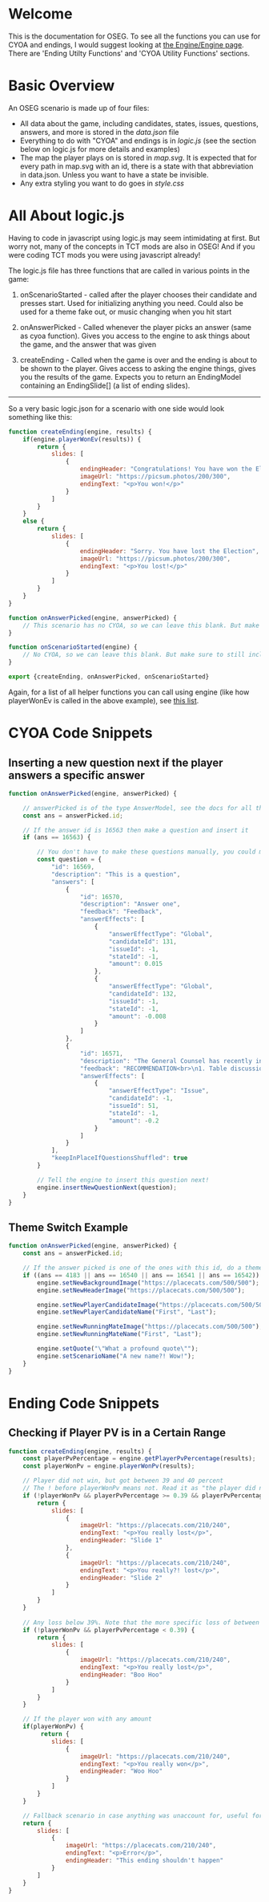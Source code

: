 # Welcome

This is the documentation for OSEG. To see all the functions you can use for CYOA and endings, I would suggest looking at [the Engine/Engine page](https://jetsimon.com/open-source-election-game/doc/classes/Engine.Engine.html). There are 'Ending Utilty Functions' and 'CYOA Utility Functions' sections.

# Basic Overview

An OSEG scenario is made up of four files:

- All data about the game, including candidates, states, issues, questions, answers, and more is stored in the *data.json* file
- Everything to do with "CYOA" and endings is in *logic.js* (see the section below on logic.js for more details and examples)
- The map the player plays on is stored in *map.svg*. It is expected that for every path in map.svg with an id, there is a state with that abbreviation in data.json. Unless you want to have a state be invisible.
- Any extra styling you want to do goes in *style.css*

# All About logic.js

Having to code in javascript using logic.js may seem intimidating at first. But worry not, many of the concepts in TCT mods are also in OSEG! And if you were coding TCT mods you were using javascript already!

The logic.js file has three functions that are called in various points in the game:

1. onScenarioStarted - called after the player chooses their candidate and presses start. Used for initializing anything you need. Could also be used for a theme fake out, or music changing when you hit start 

2. onAnswerPicked - Called whenever the player picks an answer (same as cyoa function). Gives you access to the engine to ask things about the game, and the answer that was given

3. createEnding - Called when the game is over and the ending is about to be shown to the player. Gives access to asking the engine things, gives you the results of the game. Expects you to return an EndingModel containing an EndingSlide[] (a list of ending slides).

---

So a very basic logic.json for a scenario with one side would look something like this:

```js
function createEnding(engine, results) {
    if(engine.playerWonEv(results)) {
        return {
            slides: [
                {
                    endingHeader: "Congratulations! You have won the Election",
                    imageUrl: "https://picsum.photos/200/300",
                    endingText: "<p>You won!</p>"
                }
            ]
        }
    }
    else {
        return {
            slides: [
                {
                    endingHeader: "Sorry. You have lost the Election",
                    imageUrl: "https://picsum.photos/200/300",
                    endingText: "<p>You lost!</p>"
                }
            ]
        }
    }
}

function onAnswerPicked(engine, answerPicked) {
    // This scenario has no CYOA, so we can leave this blank. But make sure to still include the function!
}

function onScenarioStarted(engine) {
    // No CYOA, so we can leave this blank. But make sure to still include the function!
}

export {createEnding, onAnswerPicked, onScenarioStarted}
```

Again, for a list of all helper functions you can call using engine (like how playerWonEv is called in the above example), see [this list](https://jetsimon.com/open-source-election-game/doc/classes/Engine.Engine.html).


# CYOA Code Snippets

## Inserting a new question next if the player answers a specific answer

```js
function onAnswerPicked(engine, answerPicked) {

    // answerPicked is of the type AnswerModel, see the docs for all the fields it has, but we just want id for now
    const ans = answerPicked.id;

    // If the answer id is 16563 then make a question and insert it
    if (ans == 16563) {

        // You don't have to make these questions manually, you could make them in the editor and then copy the code from data.json and then delete them from the editor.
        const question = {
            "id": 16569,
            "description": "This is a question",
            "answers": [
                {
                    "id": 16570,
                    "description": "Answer one",
                    "feedback": "Feedback",
                    "answerEffects": [
                        {
                            "answerEffectType": "Global",
                            "candidateId": 131,
                            "issueId": -1,
                            "stateId": -1,
                            "amount": 0.015
                        },
                        {
                            "answerEffectType": "Global",
                            "candidateId": 132,
                            "issueId": -1,
                            "stateId": -1,
                            "amount": -0.008
                        }
                    ]
                },
                {
                    "id": 16571,
                    "description": "The General Counsel has recently indicated, with no further explanation, his own view that this language may require confidential treatment of a complaint prior to any \"reason to believe\" finding. See MUR 1161. Yet there is no evidence that Congress has intended to broaden the scope of §437g(a) (12) (A) beyond its original and limited reference to \"notification or investigation.\" The 1979 amendments to the Act certainly provide no such evidence. ",
                    "feedback": "RECOMMENDATION<br>\n1. Table discussion for a period exceeding no more than four calendar weeks from the date of September 17, 1980.<br>\n2. Call for direct questioning General Counsel Steel for Clarification.<br>\n3. Call for direct questioning of respondent parties.<br>\n\n",
                    "answerEffects": [
                        {
                            "answerEffectType": "Issue",
                            "candidateId": -1,
                            "issueId": 51,
                            "stateId": -1,
                            "amount": -0.2
                        }
                    ]
                }
            ],
            "keepInPlaceIfQuestionsShuffled": true
        }

        // Tell the engine to insert this question next!
        engine.insertNewQuestionNext(question);
    }
}
```

## Theme Switch Example

```js
function onAnswerPicked(engine, answerPicked) {
    const ans = answerPicked.id;

    // If the answer picked is one of the ones with this id, do a theme switch!
    if ((ans == 4183 || ans == 16540 || ans == 16541 || ans == 16542)) {
        engine.setNewBackgroundImage("https://placecats.com/500/500");
        engine.setNewHeaderImage("https://placecats.com/500/500");

        engine.setNewPlayerCandidateImage("https://placecats.com/500/500");
        engine.setNewPlayerCandidateName("First", "Last");

        engine.setNewRunningMateImage("https://placecats.com/500/500");
        engine.setNewRunningMateName("First", "Last");

        engine.setQuote("\"What a profound quote\"");
        engine.setScenarioName("A new name?! Wow!");
    }
}
```

# Ending Code Snippets

## Checking if Player PV is in a Certain Range

```js
function createEnding(engine, results) {    
    const playerPvPercentage = engine.getPlayerPvPercentage(results); 
    const playerWonPv = engine.playerWonPv(results);

    // Player did not win, but got between 39 and 40 percent
    // The ! before playerWonPv means not. Read it as "the player did not win pv"
    if (!playerWonPv && playerPvPercentage >= 0.39 && playerPvPercentage < 0.40) {
        return {
            slides: [
                {
                    imageUrl: "https://placecats.com/210/240",
                    endingText: "<p>You really lost</p>",
                    endingHeader: "Slide 1"
                },
                {
                    imageUrl: "https://placecats.com/210/240",
                    endingText: "<p>You really?! lost</p>",
                    endingHeader: "Slide 2"
                }
            ]
        }
    }
    
    // Any loss below 39%. Note that the more specific loss of between 39 and 40 was specified was specified above. Whichever condition returns a value first will be the one that is used. So go from more specific to less specific. Think it through.
    if (!playerWonPv && playerPvPercentage < 0.39) { 
        return {
            slides: [
                {
                    imageUrl: "https://placecats.com/210/240",
                    endingText: "<p>You really lost</p>",
                    endingHeader: "Boo Hoo"
                }
            ]
        }
    }

    // If the player won with any amount
    if(playerWonPv) {
         return {
            slides: [
                {
                    imageUrl: "https://placecats.com/210/240",
                    endingText: "<p>You really won</p>",
                    endingHeader: "Woo Hoo"
                }
            ]
        }
    }

    // Fallback scenario in case anything was unaccount for, useful for debugging
    return {
        slides: [
            {
                imageUrl: "https://placecats.com/210/240",
                endingText: "<p>Error</p>",
                endingHeader: "This ending shouldn't happen"
            }
        ]
    }
}
```